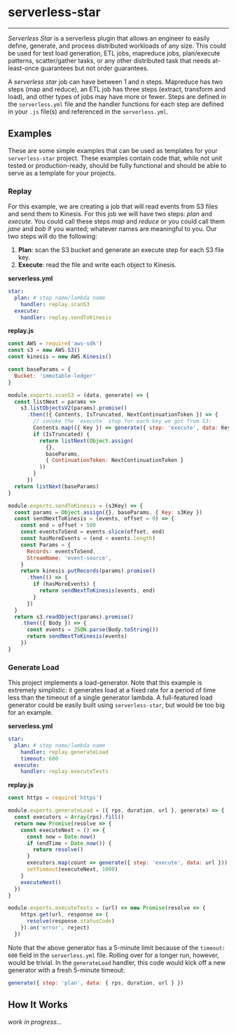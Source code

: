 # serverless-star
-------------

_Serverless Star_ is a serverless plugin that allows an engineer to easily define, generate, and process distributed workloads of any size. This could be used for test load generation, ETL jobs, mapreduce jobs, plan/execute patterns, scatter/gather tasks, or any other distributed task that needs at-least-once guarantees but not order guarantees.

A _serverless star_ job can have between 1 and _n_ steps. Mapreduce has two steps (map and reduce), an ETL job has three steps (extract, transform and load), and other types of jobs may have more or fewer. Steps are defined in the `serverless.yml` file and the handler functions for each step are defined in your `.js` file(s) and referenced in the `serverless.yml`.

## Examples

These are some simple examples that can be used as templates for your `serverless-star` project. These examples contain code that, while not unit tested or production-ready, should be fully functional and should be able to serve as a template for your projects.

### Replay

For this example, we are creating a job that will read events from S3 files and send them to Kinesis. For this job we will have two steps: _plan_ and _execute_. You could call these steps _map_ and _reduce_ or you could call them _jane_ and _bob_ if you wanted; whatever names are meaningful to you. Our two steps will do the following:

1. **Plan**: scan the S3 bucket and generate an execute step for each S3 file key.
2. **Execute**: read the file and write each object to Kinesis.

**serverless.yml**

```yml
star:
  plan: # step name/lambda name
    handler: replay.scanS3
  execute:
    handler: replay.sendToKinesis
```

**replay.js**

```javascript
const AWS = require('aws-sdk')
const s3 = new AWS.S3()
const kinesis = new AWS.Kinesis()

const baseParams = {
  Bucket: 'immutable-ledger'
}

module.exports.scanS3 = (data, generate) => {
  const listNext = params =>
    s3.listObjectsV2(params).promise()
      .then(({ Contents, IsTruncated, NextContinuationToken }) => {
        // invoke the `execute` step for each key we got from S3:
        Contents.map(({ Key }) => generate({ step: 'execute', data: Key }))
        if (IsTruncated) {
          return listNext(Object.assign(
            {},
            baseParams,
            { ContinuationToken: NextContinuationToken }
          ))
        }
      })
  return listNext(baseParams)
}

module.exports.sendToKinesis = (s3Key) => {
  const params = Object.assign({}, baseParams, { Key: s3Key })
  const sendNextToKinesis = (events, offset = 0) => {
    const end = offset + 500
    const eventsToSend = events.slice(offset, end)
    const hasMoreEvents = (end < events.length)
    const Params = {
      Records: eventsToSend,
      StreamName: 'event-source',
    }
    return kinesis.putRecords(params).promise()
      .then(() => {
        if (hasMoreEvents) {
          return sendNextToKinesis(events, end)
        }
      })
  }
  return s3.readObject(params).promise()
    .then(({ Body }) => {
      const events = JSON.parse(Body.toString())
      return sendNextToKinesis(events)
    })
}
```

### Generate Load

This project implements a load-generator. Note that this example is extremely simplistic: it generates load at a fixed rate for a period of time less than the timeout of a single generator lambda. A full-featured load generator could be easily built using `serverless-star`, but would be too big for an example.

**serverless.yml**

```yml
star:
  plan: # step name/lambda name
    handler: replay.generateLoad
    timeout: 600
  execute:
    handler: replay.executeTests
```

**replay.js**

```javascript
const https = require('https')

module.exports.generateLoad = ({ rps, duration, url }, generate) => {
  const executors = Array(rps).fill()
  return new Promise(resolve => {
    const executeNext = () => {
      const now = Date.now()
      if (endTime < Date.now()) {
        return resolve()
      }
      executors.map(count => generate({ step: 'execute', data: url }))
      setTimeout(executeNext, 1000)
    }
    executeNext()
  })
}

module.exports.executeTests = (url) => new Promise(resolve => {
    https.get(url, response => {
      resolve(response.statusCode)
    }).on('error', reject)
  })
```

Note that the above generator has a 5-minute limit because of the `timeout: 600` field in the `serverless.yml` file. Rolling over for a longer run, however, would be trivial. In the `generateLoad` handler, this code would kick off a new generator with a fresh 5-minute timeout:

```javascript
generate({ step: 'plan', data: { rps, duration, url } })
```

## How It Works

_work in progress..._
